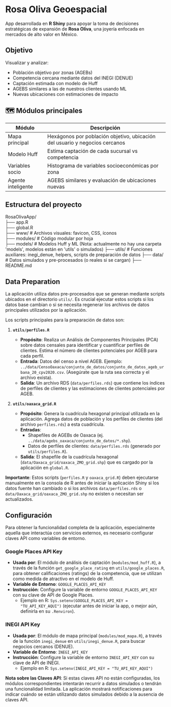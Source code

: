 # Rosa Oliva Geoespacial

App desarrollada en **R Shiny** para apoyar la toma de decisiones estratégicas de expansión de **Rosa Oliva**, una joyería enfocada en mercados de alto valor en México.

## Objetivo

Visualizar y analizar:

- Población objetivo por zonas (AGEBs)
- Competencia cercana mediante datos del INEGI (DENUE)
- Captación estimada con modelo de Huff
- AGEBS similares a las de nuestros clientes usando ML
- Nuevas ubicaciones con estimaciones de impacto

## 🗺️ Módulos principales

| Módulo              | Descripción                                                                 |
|---------------------|-----------------------------------------------------------------------------|
| Mapa principal     | Hexágonos por población objetivo, ubicación del usuario y negocios cercanos |
| Modelo Huff       | Estima captación de cada sucursal vs competencia                           |
| Variables socio   | Histograma de variables socioeconómicas por zona                            |
| Agente inteligente| AGEBS similares y evaluación de ubicaciones nuevas                          |

## Estructura del proyecto

RosaOlivaApp/  
├── app.R  
├── global.R  
├── www/ # Archivos visuales: favicon, CSS, íconos  
├── modules/ # Código modular por hoja  
├── models/ # Modelos Huff y ML (Nota: actualmente no hay una carpeta 'models', modelos están en 'utils' o simulados)
├── utils/ # Funciones auxiliares: inegi_denue, helpers, scripts de preparación de datos
├── data/ # Datos simulados y pre-procesados (o reales si se cargan)
├── README.md  

## Data Preparation

La aplicación utiliza datos pre-procesados que se generan mediante scripts ubicados en el directorio `utils/`. Es crucial ejecutar estos scripts si los datos base cambian o si se necesita regenerar los archivos de datos principales utilizados por la aplicación.

Los scripts principales para la preparación de datos son:

1.  **`utils/perfiles.R`**
    *   **Propósito**: Realiza un Análisis de Componentes Principales (PCA) sobre datos censales para identificar y cuantificar perfiles de clientes. Estima el número de clientes potenciales por AGEB para cada perfil.
    *   **Entrada**: Datos del censo a nivel AGEB. Ejemplo: `../data/CensoOaxaca/conjunto_de_datos/conjunto_de_datos_ageb_urbana_20_cpv2020.csv`. (Asegúrate que la ruta sea correcta y el archivo exista).
    *   **Salida**: Un archivo RDS (`data/perfiles.rds`) que contiene los índices de perfiles de clientes y las estimaciones de clientes potenciales por AGEB.

2.  **`utils/oaxaca_grid.R`**
    *   **Propósito**: Genera la cuadrícula hexagonal principal utilizada en la aplicación. Agrega datos de población y los perfiles de clientes (del archivo `perfiles.rds`) a esta cuadrícula.
    *   **Entradas**:
        *   Shapefiles de AGEBs de Oaxaca (ej. `../data/agebs_oaxaca/conjunto_de_datos/*.shp`).
        *   Datos de perfiles de clientes: `data/perfiles.rds` (generado por `utils/perfiles.R`).
    *   **Salida**: El shapefile de la cuadrícula hexagonal (`data/Oaxaca_grid/oaxaca_ZMO_grid.shp`) que es cargado por la aplicación en `global.R`.

**Importante**: Estos scripts (`perfiles.R` y `oaxaca_grid.R`) deben ejecutarse manualmente en la consola de R antes de iniciar la aplicación Shiny si los datos fuente han cambiado o si los archivos `data/perfiles.rds` o `data/Oaxaca_grid/oaxaca_ZMO_grid.shp` no existen o necesitan ser actualizados.

## Configuración

Para obtener la funcionalidad completa de la aplicación, especialmente aquella que interactúa con servicios externos, es necesario configurar claves API como variables de entorno.

### Google Places API Key

*   **Usada por**: El módulo de análisis de captación (`modules/mod_huff.R`), a través de la función `get_google_place_rating` en `utils/google_places.R`, para obtener calificaciones (ratings) de la competencia, que se utilizan como medida de atractivo en el modelo de Huff.
*   **Variable de Entorno**: `GOOGLE_PLACES_API_KEY`
*   **Instrucción**: Configure la variable de entorno `GOOGLE_PLACES_API_KEY` con su clave de API de Google Places.
    *   Ejemplo en R: `Sys.setenv(GOOGLE_PLACES_API_KEY = "TU_API_KEY_AQUI")` (ejecutar antes de iniciar la app, o mejor aún, definirla en su `.Renviron`).

### INEGI API Key

*   **Usada por**: El módulo de mapa principal (`modules/mod_mapa.R`), a través de la función `inegi_denue` en `utils/inegi_denue.R`, para buscar negocios cercanos (DENUE).
*   **Variable de Entorno**: `INEGI_API_KEY`
*   **Instrucción**: Configure la variable de entorno `INEGI_API_KEY` con su clave de API de INEGI.
    *   Ejemplo en R: `Sys.setenv(INEGI_API_KEY = "TU_API_KEY_AQUI")`

**Nota sobre las Claves API**:
Si estas claves API no están configuradas, los módulos correspondientes intentarán recurrir a datos simulados o tendrán una funcionalidad limitada. La aplicación mostrará notificaciones para indicar cuándo se están utilizando datos simulados debido a la ausencia de claves API.
